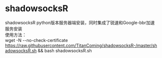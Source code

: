# shadowsocksR
shadowsocksR python版本服务器端安装，同时集成了锐速和Google-bbr加速服务安装  
使用方法：  
wget -N --no-check-certificate https://raw.githubusercontent.com/TitanComing/shadowsocksR-/master/shadowsocksR.sh && bash shadowsocksR.sh
